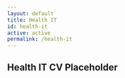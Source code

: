 ```yaml
---
layout: default
title: Health IT
id: health-it
active: active
permalink: /health-it
---
```


## Health IT CV Placeholder
